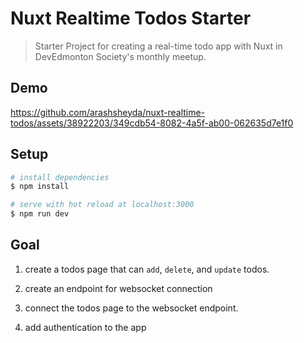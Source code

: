 # Nuxt Realtime Todos Starter

> Starter Project for creating a real-time todo app with Nuxt in DevEdmonton Society's monthly meetup.

## Demo

https://github.com/arashsheyda/nuxt-realtime-todos/assets/38922203/349cdb54-8082-4a5f-ab00-062635d7e1f0

## Setup

```bash
# install dependencies
$ npm install

# serve with hot reload at localhost:3000
$ npm run dev
```

## Goal


1. create a todos page that can `add`, `delete`, and `update` todos.

2. create an endpoint for websocket connection

3. connect the todos page to the websocket endpoint.

4. add authentication to the app
